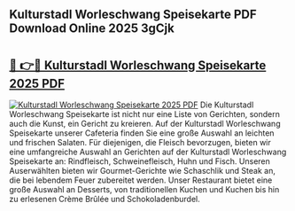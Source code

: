 ## Kulturstadl Worleschwang Speisekarte PDF Download Online 2025 3gCjk

# <h2><a href="http://gccb9a.nevu.top/?p=Kulturstadl+Worleschwang+Speisekarte">🔗 👉🔴 Kulturstadl Worleschwang Speisekarte 2025 PDF</a></h2>

[![Kulturstadl Worleschwang Speisekarte 2025 PDF](https://i.imgur.com/dBaPXMq.png)](http://gccb9a.nevu.top/?p=Kulturstadl+Worleschwang+Speisekarte)
Die Kulturstadl Worleschwang Speisekarte ist nicht nur eine Liste von Gerichten, sondern auch die Kunst, ein Gericht zu kreieren. Auf der Kulturstadl Worleschwang Speisekarte unserer Cafeteria finden Sie eine große Auswahl an leichten und frischen Salaten. Für diejenigen, die Fleisch bevorzugen, bieten wir eine umfangreiche Auswahl an Gerichten auf der Kulturstadl Worleschwang Speisekarte an: Rindfleisch, Schweinefleisch, Huhn und Fisch. Unseren Auserwählten bieten wir Gourmet-Gerichte wie Schaschlik und Steak an, die bei lebendem Feuer zubereitet werden. Unser Restaurant bietet eine große Auswahl an Desserts, von traditionellen Kuchen und Kuchen bis hin zu erlesenen Crème Brûlée und Schokoladenburdel.
